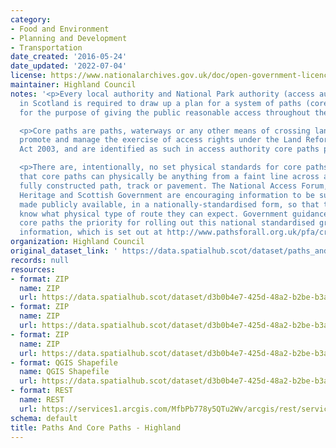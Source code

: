 ```yaml
---
category:
- Food and Environment
- Planning and Development
- Transportation
date_created: '2016-05-24'
date_updated: '2022-07-04'
license: https://www.nationalarchives.gov.uk/doc/open-government-licence/version/3/
maintainer: Highland Council
notes: '<p>Every local authority and National Park authority (access authorities)
  in Scotland is required to draw up a plan for a system of paths (core paths) sufficient
  for the purpose of giving the public reasonable access throughout their area. </p>

  <p>Core paths are paths, waterways or any other means of crossing land to facilitate,
  promote and manage the exercise of access rights under the Land Reform (Scotland)
  Act 2003, and are identified as such in access authority core paths plan.</p>

  <p>There are, intentionally, no set physical standards for core paths. This means
  that core paths can physically be anything from a faint line across a field to a
  fully constructed path, track or pavement. The National Access Forum, Scottish Natural
  Heritage and Scottish Government are encouraging information to be surveyed and
  made publicly available, in a nationally-standardised form, so that the public will
  know what physical type of route they can expect. Government guidance is making
  core paths the priority for rolling out this national standardised grading system
  information, which is set out at http://www.pathsforall.org.uk/pfa/creating-paths/path-grading-system.html                                                                                                                                                                                                                                                                                                                                                                                                                                                                                                                                                                                                                                                                                                                                                                                                                                                                                                                                                                                                                                                                                                                                                                                                                                                                                                                                                                                                                 </p>'
organization: Highland Council
original_dataset_link: ' https://data.spatialhub.scot/dataset/paths_and_core_paths-hi'
records: null
resources:
- format: ZIP
  name: ZIP
  url: https://data.spatialhub.scot/dataset/d3b0b4e7-425d-48a2-b2be-b3a6e73fc8ff/resource/faaad279-812c-4ff6-aac1-a21e8af523a1/download/core_paths.shp
- format: ZIP
  name: ZIP
  url: https://data.spatialhub.scot/dataset/d3b0b4e7-425d-48a2-b2be-b3a6e73fc8ff/resource/349ddc0b-0b3b-449c-9aa2-b9ec13784776/download/core_paths.zip
- format: ZIP
  name: ZIP
  url: https://data.spatialhub.scot/dataset/d3b0b4e7-425d-48a2-b2be-b3a6e73fc8ff/resource/d0c883a9-c153-435a-999f-47ebd71319a5/download/highland-core-paths-zipped.zip
- format: QGIS Shapefile
  name: QGIS Shapefile
  url: https://data.spatialhub.scot/dataset/d3b0b4e7-425d-48a2-b2be-b3a6e73fc8ff/resource/9b49d4ca-8200-4f1a-a32e-f45e0000e6aa/download/core_paths.shp
- format: REST
  name: REST
  url: https://services1.arcgis.com/MfbPb778y5QTu2Wv/arcgis/rest/services/CorePaths/FeatureServer/0/query?outFields=*&where=1%3D1
schema: default
title: Paths And Core Paths - Highland
---
```

